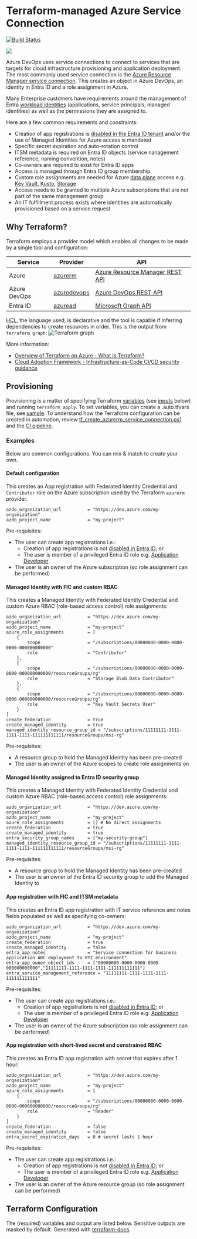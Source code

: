 # Terraform-managed Azure Service Connection

[![Build Status](https://dev.azure.com/geekzter/Pipeline%20Playground/_apis/build/status%2Fcreate-service-connection?branchName=main&label=terraform-ci)](https://dev.azure.com/geekzter/Pipeline%20Playground/_build/latest?definitionId=5&branchName=main)

![](visuals/diagram.svg)

Azure DevOps uses service connections to connect to services that are targets for cloud infrastructure provisioning and application deployment. The most commonly used service connection is the [Azure Resource Manager service connection](https://learn.microsoft.com/azure/devops/pipelines/library/connect-to-azure?view=azure-devops). This creates an object in Azure DevOps, an identity in Entra ID and a role assignment in Azure.

Many Enterprise customers have requirements around the management of Entra [workload identities](https://learn.microsoft.com/entra/workload-id/workload-identities-overview) (applications, service principals, managed identities) as well as the permissions they are assigned to.

Here are a few common requirements and constraints:

- Creation of app registrations is [disabled in the Entra ID tenant](https://learn.microsoft.com/entra/identity/role-based-access-control/delegate-app-roles#restrict-who-can-create-applications) and/or
the use of Managed Identities for Azure access is mandated
- Specific secret expiration and auto-rotation control
- ITSM metadata is required on Entra ID objects (service nanagement reference, naming convention, notes)
- Co-owners are required to exist for Entra ID apps
- Access is managed through Entra ID group membership
- Custom role assignments are needed for Azure [data plane](https://learn.microsoft.com/azure/azure-resource-manager/management/control-plane-and-data-plane#data-plane) access e.g. [Key Vault](https://learn.microsoft.com/azure/key-vault/general/rbac-guide?tabs=azure-cli#azure-built-in-roles-for-key-vault-data-plane-operations), [Kusto](https://learn.microsoft.com/azure/data-explorer/kusto/access-control/role-based-access-control), [Storage](https://learn.microsoft.com/azure/storage/blobs/assign-azure-role-data-access?tabs=portal)
- Access needs to be granted to multiple Azure subscriptions that are not part of the same management group
- An IT fulfillment process exists where identities are automatically provisioned based on a service request

## Why Terraform?

Terraform employs a provider model which enables all changes to be made by a single tool and configuration:

| Service      | Provider | API |
|--------------|----------|-----|
| Azure        | [azurerm](https://registry.terraform.io/providers/hashicorp/azurerm/latest/docs)     | [Azure Resource Manager REST API](https://learn.microsoft.com/rest/api/resources/) |
| Azure DevOps | [azuredevops](https://registry.terraform.io/providers/microsoft/azuredevops/latest/docs) | [Azure DevOps REST API](https://learn.microsoft.com/rest/api/azure/devops/serviceendpoint/endpoints) |
| Entra ID     | [azuread](https://registry.terraform.io/providers/hashicorp/azuread/latest/docs)     | [Microsoft Graph API](https://learn.microsoft.com/graph/use-the-api) |

[HCL](https://developer.hashicorp.com/terraform/language#about-the-terraform-language), the language used, is declarative and the tool is capable if inferring dependencies to create resources in order. This is the output from `terraform graph`:
![Terraform graph](graph.png)

More information:

- [Overview of Terraform on Azure - What is Terraform?](https://learn.microsoft.com/azure/developer/terraform/overview)
- [Cloud Adoption Framework - Infrastructure-as-Code CI/CD security guidance](https://learn.microsoft.com/azure/cloud-adoption-framework/secure/best-practices/secure-devops)

## Provisioning

Provisioning is a matter of specifying Terraform [variables](https://developer.hashicorp.com/terraform/language/values/variables) (see [inputs](#inputs) below) and running `terraform apply`. To set variables, you can create a .auto.tfvars file, see [sample](config.auto.tfvars.sample).
To understand how the Terraform configuration can be created in automation, review
[tf_create_azurerm_service_connection.ps1](../../../scripts/azure-devops/tf_create_azurerm_service_connection.ps1) and the
[CI pipeline](azure-pipelines.yml).  

### Examples

Below are common configurations. You can mix & match to create your own.

#### Default configuration

This creates an App registration with Federated Identity Credential and `Contributor` role on the Azure subscription used by the Terraform `azurerm` provider.

```hcl
azdo_organization_url          = "https://dev.azure.com/my-organization"
azdo_project_name              = "my-project"
```

Pre-requisites:

- The user can create app registrations i.e.:
  - Creation of app registrations is not [disabled in Entra ID](https://learn.microsoft.com/entra/identity/role-based-access-control/delegate-app-roles#restrict-who-can-create-applications);
  or
  - The user is member of a privileged Entra ID role e.g. [Application Developer](https://learn.microsoft.com/entra/identity/role-based-access-control/permissions-reference#application-developer)
- The user is an owner of the Azure subscription (so role assignment can be performed)

#### Managed Identity with FIC and custom RBAC

This creates a Managed Identity with Federated Identity Credential and custom Azure RBAC (role-based access control) role assignments:

```hcl
azdo_organization_url          = "https://dev.azure.com/my-organization"
azdo_project_name              = "my-project"
azure_role_assignments         = [
    {
        scope                  = "/subscriptions/00000000-0000-0000-0000-000000000000" 
        role                   = "Contributor"
    },
    {
        scope                  = "/subscriptions/00000000-0000-0000-0000-000000000000/resourceGroups/rg" 
        role                   = "Storage Blob Data Contributor"
    },
    {
        scope                  = "/subscriptions/00000000-0000-0000-0000-000000000000/resourceGroups/rg" 
        role                   = "Key Vault Secrets User"
    }
]
create_federation              = true
create_managed_identity        = true
managed_identity_resource_group_id = "/subscriptions/11111111-1111-1111-1111-111111111111/resourceGroups/msi-rg"
```

Pre-requisites:

- A resource group to hold the Managed Identity has been pre-created
- The user is an owner of the Azure scopes to create role assignments on

#### Managed Identity assigned to Entra ID security group

This creates a Managed Identity with Federated Identity Credential and custom Azure RBAC (role-based access control) role assignments:

```hcl
azdo_organization_url          = "https://dev.azure.com/my-organization"
azdo_project_name              = "my-project"
azure_role_assignments         = [] # No direct assignments
create_federation              = true
create_managed_identity        = true
entra_security_group_names     = ["my-security-group"]
managed_identity_resource_group_id = "/subscriptions/11111111-1111-1111-1111-111111111111/resourceGroups/msi-rg"
```

Pre-requisites:

- A resource group to hold the Managed Identity has been pre-created
- The user is an owner of the Entra ID security group to add the Managed Identity to

#### App registration with FIC and ITSM metadata

This creates an Entra ID app registration with IT service reference and notes fields populated as well as specifying co-owners:

```hcl
azdo_organization_url          = "https://dev.azure.com/my-organization"
azdo_project_name              = "my-project"
create_federation              = true
create_managed_identity        = false
entra_app_notes                = "Service connection for business application ABC deployment to XYZ environment"
entra_app_owner_object_ids     = ["00000000-0000-0000-0000-000000000000","11111111-1111-1111-1111-111111111111"]
entra_service_management_reference = "11111111-1111-1111-1111-111111111111"
```

Pre-requisites:

- The user can create app registrations i.e.:
  - Creation of app registrations is not [disabled in Entra ID](https://learn.microsoft.com/entra/identity/role-based-access-control/delegate-app-roles#restrict-who-can-create-applications);
  or
  - The user is member of a privileged Entra ID role e.g. [Application Developer](https://learn.microsoft.com/entra/identity/role-based-access-control/permissions-reference#application-developer)
- The user is an owner of the Azure subscription (so role assignment can be performed)

#### App registration with short-lived secret and constrained RBAC

This creates an Entra ID app registration with secret that expires after 1 hour:

```hcl
azdo_organization_url          = "https://dev.azure.com/my-organization"
azdo_project_name              = "my-project"
azure_role_assignments         = [
    {
        scope                  = "/subscriptions/00000000-0000-0000-0000-000000000000/resourceGroups/rg"
        role                   = "Reader"
    }
]
create_federation              = false
create_managed_identity        = false
entra_secret_expiration_days   = 0 # secret lasts 1 hour
```

Pre-requisites:

- The user can create app registrations i.e.:
  - Creation of app registrations is not [disabled in Entra ID](https://learn.microsoft.com/entra/identity/role-based-access-control/delegate-app-roles#restrict-who-can-create-applications);
  or
  - The user is member of a privileged Entra ID role e.g. [Application Developer](https://learn.microsoft.com/entra/identity/role-based-access-control/permissions-reference#application-developer)
- The user is an owner of the Azure resource group (so role assignment can be performed)

## Terraform Configuration

The (required) variables and output are listed below. Sensitive outputs are masked by default.
Generated with [terraform-docs](https://terraform-docs.io/).
